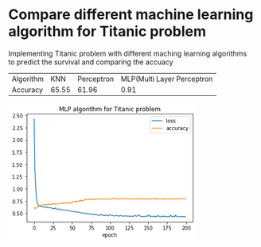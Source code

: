  # Compare different machine learning algorithm for Titanic problem

  Implementing Titanic problem with different maching learning algorithms</br>
  to predict the survival and comparing the accuacy  


  <table>
    <tr>
      <td>Algorithm</td>
      <td>KNN</td>
      <td>Perceptron</td>
      <td>MLP(Multi Layer Perceptron</td>
    </tr>
    <tr>
      <td>Accuracy</td>
      <td>65.55</td>
      <td>61.96</td>
      <td>0.91</td>
    </tr>
  </table>
  
  <img src='https://github.com/Parisa-Bagherzadeh/Machine-Learning/blob/main/Assignment40/charts/chart.png' >



